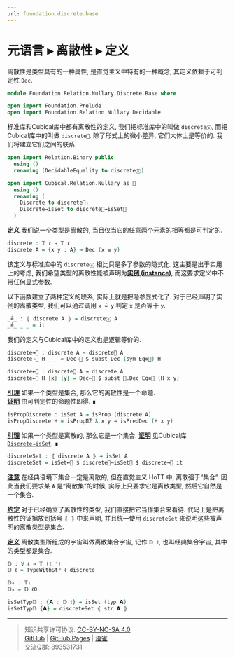 ```yaml
---
url: foundation.discrete.base
---
```


# 元语言 ▸ 离散性 ▸ 定义

离散性是类型具有的一种属性, 是直觉主义中特有的一种概念, 其定义依赖于可判定性 `Dec`.

```agda
module Foundation.Relation.Nullary.Discrete.Base where

open import Foundation.Prelude
open import Foundation.Relation.Nullary.Decidable
```

标准库和Cubical库中都有离散性的定义, 我们把标准库中的叫做 `discreteⓢ`, 而把Cubical库中的叫做 `discrete🧊`. 除了形式上的微小差异, 它们大体上是等价的. 我们将建立它们之间的联系.

```agda
open import Relation.Binary public
  using ()
  renaming (DecidableEquality to discreteⓢ)

open import Cubical.Relation.Nullary as 🧊
  using ()
  renaming (
    Discrete to discrete🧊;
    Discrete→isSet to discrete🧊→isSet🧊
  )
```

**<u>定义</u>** 我们说一个类型是离散的, 当且仅当它的任意两个元素的相等都是可判定的.

```agda
discrete : 𝕋 ℓ → 𝕋 ℓ
discrete A = {x y : A} → Dec (x ≡ y)
```

该定义与标准库中的 `discreteⓢ` 相比只是多了参数的隐式化. 这主要是出于实用上的考虑, 我们希望类型的离散性能被声明为[**实例 (instance)**](https://agda.readthedocs.io/en/v2.6.4.1/language/instance-arguments.html), 而这要求定义中不带任何显式参数.

以下函数建立了两种定义的联系, 实际上就是把隐参显式化了. 对于已经声明了实例的离散类型, 我们可以通过调用 `x ≟ y` 判定 `x` 是否等于 `y`.

```agda
_≟_ : ⦃ discrete A ⦄ → discreteⓢ A
_≟_ _ _ = it
```

我们的定义与Cubical库中的定义也是逻辑等价的.

```agda
discrete→🧊 : discrete A → discrete🧊 A
discrete→🧊 H _ _ = Dec→🧊 $ subst Dec (sym Eq≡🧊) H

discrete←🧊 : discrete🧊 A → discrete A
discrete←🧊 H {x} {y} = Dec←🧊 $ subst 🧊.Dec Eq≡🧊 (H x y)
```

**<u>引理</u>** 如果一个类型是集合, 那么它的离散性是一个命题.  
**<u>证明</u>** 由可判定性的命题性即得. ∎

```agda
isPropDiscrete : isSet A → isProp (discrete A)
isPropDiscrete H = isPropΠ̅2 λ x y → isPredDec (H x y)
```

**<u>引理</u>** 如果一个类型是离散的, 那么它是一个集合.
**<u>证明</u>** 见Cubical库 [`Discrete→isSet`](https://agda.github.io/cubical/Cubical.Relation.Nullary.Properties.html#6952). ∎

```agda
discreteSet : ⦃ discrete A ⦄ → isSet A
discreteSet = isSet←🧊 $ discrete🧊→isSet🧊 $ discrete→🧊 it
```

**<u>注意</u>** 在经典语境下集合一定是离散的, 但在直觉主义 HoTT 中, 离散强于“集合”. 因此当我们要求某 `A` 是“离散集”的时候, 实际上只要求它是离散类型, 然后它自然是一个集合.

**<u>约定</u>** 对于已经确立了离散性的类型, 我们直接把它当作集合来看待. 代码上是把离散性的证据放到括号 `⦃ ⦄` 中来声明, 并且统一使用 `discreteSet` 来说明这些被声明的离散类型是集合.

**<u>定义</u>** 离散类型所组成的宇宙叫做离散集合宇宙, 记作 `𝔻 ℓ`, 也叫经典集合宇宙, 其中的类型都是集合.

```agda
𝔻 : ∀ ℓ → 𝕋 (ℓ ⁺)
𝔻 ℓ = TypeWithStr ℓ discrete

𝔻₀ : 𝕋₁
𝔻₀ = 𝔻 ℓ0

isSetTyp𝔻 : {𝗔 : 𝔻 ℓ} → isSet (typ 𝗔)
isSetTyp𝔻 {𝗔} = discreteSet ⦃ str 𝗔 ⦄
```

---
> 知识共享许可协议: [CC-BY-NC-SA 4.0](https://creativecommons.org/licenses/by-nc-sa/4.0/deed.zh)  
> [GitHub](https://github.com/choukh/MetaLogic/blob/main/src/Foundation/Relation/Nullary/Discrete/Base.lagda.md) | [GitHub Pages](https://choukh.github.io/MetaLogic/Foundation.Relation.Nullary.Discrete.Base.html) | [语雀](https://www.yuque.com/ocau/metalogic/foundation.discrete.base)  
> 交流Q群: 893531731
